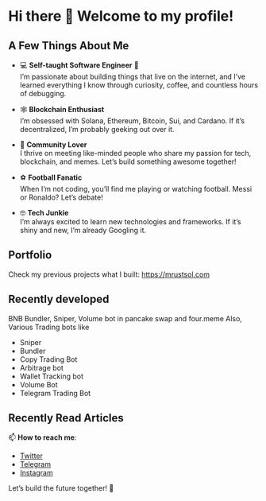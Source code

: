 # Hi there 👋 Welcome to my profile!

## A Few Things About Me

- 💻 **Self-taught Software Engineer** 📍  
  I’m passionate about building things that live on the internet, and I’ve learned everything I know through curiosity, coffee, and countless hours of debugging.  

- 🕸️ **Blockchain Enthusiast**  
  I’m obsessed with Solana, Ethereum, Bitcoin, Sui, and Cardano. If it’s decentralized, I’m probably geeking out over it.  

- 🤝 **Community Lover**  
  I thrive on meeting like-minded people who share my passion for tech, blockchain, and memes. Let’s build something awesome together!  

- ⚽ **Football Fanatic**  
  When I’m not coding, you’ll find me playing or watching football. Messi or Ronaldo? Let’s debate!  

- 🤓 **Tech Junkie**  
  I’m always excited to learn new technologies and frameworks. If it’s shiny and new, I’m already Googling it. 

## Portfolio
Check my previous projects what I built: https://mrustsol.com

## Recently developed
BNB Bundler, Sniper, Volume bot in pancake swap and four.meme
Also, Various Trading bots like
- Sniper
- Bundler
- Copy Trading Bot
- Arbitrage bot
- Wallet Tracking bot
- Volume Bot
- Telegram Trading Bot

## Recently Read Articles

📫 **How to reach me**:  
- [Twitter](https://x.com/intent/follow?screen_name=soljestydev)  
- [Telegram](https://t.me/soljesty)  
- [Instagram](https://www.instagram.com/soljesty)

Let’s build the future together! 🚀  
